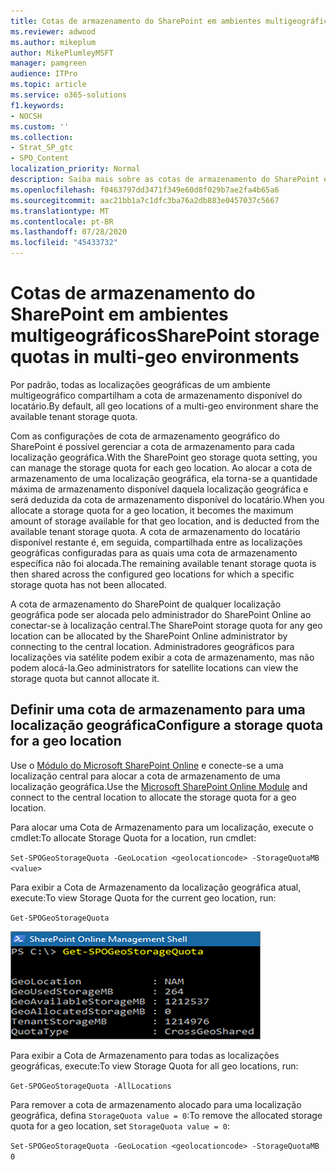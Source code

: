 ```yaml
---
title: Cotas de armazenamento do SharePoint em ambientes multigeográficos
ms.reviewer: adwood
ms.author: mikeplum
author: MikePlumleyMSFT
manager: pamgreen
audience: ITPro
ms.topic: article
ms.service: o365-solutions
f1.keywords:
- NOCSH
ms.custom: ''
ms.collection:
- Strat_SP_gtc
- SPO_Content
localization_priority: Normal
description: Saiba mais sobre as cotas de armazenamento do SharePoint em ambientes multigeográficos.
ms.openlocfilehash: f0463797dd3471f349e60d8f029b7ae2fa4b65a6
ms.sourcegitcommit: aac21bb1a7c1dfc3ba76a2db883e0457037c5667
ms.translationtype: MT
ms.contentlocale: pt-BR
ms.lasthandoff: 07/28/2020
ms.locfileid: "45433732"
---
```

# <a name="sharepoint-storage-quotas-in-multi-geo-environments"></a><span data-ttu-id="ded45-103">Cotas de armazenamento do SharePoint em ambientes multigeográficos</span><span class="sxs-lookup"><span data-stu-id="ded45-103">SharePoint storage quotas in multi-geo environments</span></span>

<span data-ttu-id="ded45-104">Por padrão, todas as localizações geográficas de um ambiente multigeográfico compartilham a cota de armazenamento disponível do locatário.</span><span class="sxs-lookup"><span data-stu-id="ded45-104">By default, all geo locations of a multi-geo environment share the available tenant storage quota.</span></span>

<span data-ttu-id="ded45-105">Com as configurações de cota de armazenamento geográfico do SharePoint é possível gerenciar a cota de armazenamento para cada localização geográfica.</span><span class="sxs-lookup"><span data-stu-id="ded45-105">With the SharePoint geo storage quota setting, you can manage the storage quota for each geo location.</span></span> <span data-ttu-id="ded45-106">Ao alocar a cota de armazenamento de uma localização geográfica, ela torna-se a quantidade máxima de armazenamento disponível daquela localização geográfica e será deduzida da cota de armazenamento disponível do locatário.</span><span class="sxs-lookup"><span data-stu-id="ded45-106">When you allocate a storage quota for a geo location, it becomes the maximum amount of storage available for that geo location, and is deducted from the available tenant storage quota.</span></span> <span data-ttu-id="ded45-107">A cota de armazenamento do locatário disponível restante é, em seguida, compartilhada entre as localizações geográficas configuradas para as quais uma cota de armazenamento específica não foi alocada.</span><span class="sxs-lookup"><span data-stu-id="ded45-107">The remaining available tenant storage quota is then shared across the configured geo locations for which a specific storage quota has not been allocated.</span></span>

<span data-ttu-id="ded45-108">A cota de armazenamento do SharePoint de qualquer localização geográfica pode ser alocada pelo administrador do SharePoint Online ao conectar-se à localização central.</span><span class="sxs-lookup"><span data-stu-id="ded45-108">The SharePoint storage quota for any geo location can be allocated by the SharePoint Online administrator by connecting to the central location.</span></span> <span data-ttu-id="ded45-109">Administradores geográficos para localizações via satélite podem exibir a cota de armazenamento, mas não podem alocá-la.</span><span class="sxs-lookup"><span data-stu-id="ded45-109">Geo administrators for satellite locations can view the storage quota but cannot allocate it.</span></span>

## <a name="configure-a-storage-quota-for-a-geo-location"></a><span data-ttu-id="ded45-110">Definir uma cota de armazenamento para uma localização geográfica</span><span class="sxs-lookup"><span data-stu-id="ded45-110">Configure a storage quota for a geo location</span></span>

<span data-ttu-id="ded45-111">Use o [Módulo do Microsoft SharePoint Online](https://www.microsoft.com/download/details.aspx?id=35588 ) e conecte-se a uma localização central para alocar a cota de armazenamento de uma localização geográfica.</span><span class="sxs-lookup"><span data-stu-id="ded45-111">Use the [Microsoft SharePoint Online Module](https://www.microsoft.com/download/details.aspx?id=35588 ) and connect to the central location to allocate the storage quota for a geo location.</span></span> 

<span data-ttu-id="ded45-112">Para alocar uma Cota de Armazenamento para um localização, execute o cmdlet:</span><span class="sxs-lookup"><span data-stu-id="ded45-112">To allocate Storage Quota for a location, run cmdlet:</span></span>

`Set-SPOGeoStorageQuota -GeoLocation <geolocationcode> -StorageQuotaMB <value>`

<span data-ttu-id="ded45-113">Para exibir a Cota de Armazenamento da localização geográfica atual, execute:</span><span class="sxs-lookup"><span data-stu-id="ded45-113">To view Storage Quota for the current geo location, run:</span></span>

`Get-SPOGeoStorageQuota`

![Captura de tela da janela do PowerShell mostrando o cmdlet Get SPOGeoStorageQuota](media/multi-geo-storage-quota.png)

<span data-ttu-id="ded45-115">Para exibir a Cota de Armazenamento para todas as localizações geográficas, execute:</span><span class="sxs-lookup"><span data-stu-id="ded45-115">To view Storage Quota for all geo locations, run:</span></span>

`Get-SPOGeoStorageQuota -AllLocations`

<span data-ttu-id="ded45-116">Para remover a cota de armazenamento alocado para uma localização geográfica, defina `StorageQuota value = 0`:</span><span class="sxs-lookup"><span data-stu-id="ded45-116">To remove the allocated storage quota for a geo location, set `StorageQuota value = 0`:</span></span>

`Set-SPOGeoStorageQuota -GeoLocation <geolocationcode> -StorageQuotaMB 0`
